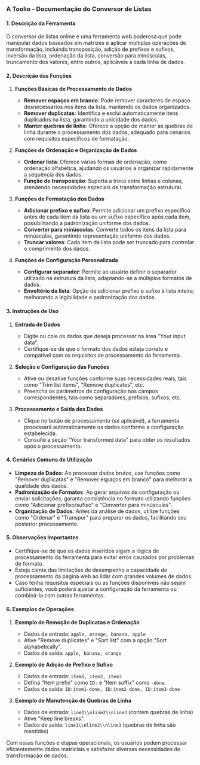 ### A Toolio - Documentação do Conversor de Listas

#### 1. Descrição da Ferramenta
O conversor de listas online é uma ferramenta web poderosa que pode manipular dados baseados em matrizes e aplicar múltiplas operações de transformação, incluindo transposição, adição de prefixos e sufixos, inversão da lista, ordenação da lista, conversão para minúsculas, truncamento dos valores, entre outros, aplicáveis a cada linha de dados.

#### 2. Descrição das Funções

1. **Funções Básicas de Processamento de Dados**
   - **Remover espaços em branco**: Pode remover caracteres de espaço desnecessários nos itens da lista, mantendo os dados organizados.
   - **Remover duplicatas**: Identifica e exclui automaticamente itens duplicados na lista, garantindo a unicidade dos dados.
   - **Manter quebras de linha**: Oferece a opção de manter as quebras de linha durante o processamento dos dados, adequado para cenários com requisitos específicos de formatação.

2. **Funções de Ordenação e Organização de Dados**
   - **Ordenar lista**: Oferece várias formas de ordenação, como ordenação alfabética, ajudando os usuários a organizar rapidamente a sequência dos dados.
   - **Função de transposição**: Suporta a troca entre linhas e colunas, atendendo necessidades especiais de transformação estrutural.

3. **Funções de Formatação dos Dados**
   - **Adicionar prefixo e sufixo**: Permite adicionar um prefixo específico antes de cada item da lista ou um sufixo específico após cada item, possibilitando a padronização uniforme dos dados.
   - **Converter para minúsculas**: Converte todos os itens da lista para minúsculas, garantindo representação uniforme dos dados.
   - **Truncar valores**: Cada item da lista pode ser truncado para controlar o comprimento dos dados.

4. **Funções de Configuração Personalizada**
   - **Configurar separador**: Permite ao usuário definir o separador utilizado na estrutura da lista, adaptando-se a múltiplos formatos de dados.
   - **Envoltório da lista**: Opção de adicionar prefixo e sufixo à lista inteira, melhorando a legibilidade e padronização dos dados.

#### 3. Instruções de Uso

1. **Entrada de Dados**
   - Digite ou cole os dados que deseja processar na área "Your input data".
   - Certifique-se de que o formato dos dados esteja correto e compatível com os requisitos de processamento da ferramenta.

2. **Seleção e Configuração das Funções**
   - Ative ou desative funções conforme suas necessidades reais, tais como "Trim list items", "Remove duplicates", etc.
   - Preencha os parâmetros de configuração nos campos correspondentes, tais como separadores, prefixos, sufixos, etc.

3. **Processamento e Saída dos Dados**
   - Clique no botão de processamento (se aplicável), a ferramenta processará automaticamente os dados conforme a configuração estabelecida.
   - Consulte a seção "Your transformed data" para obter os resultados após o processamento.

#### 4. Cenários Comuns de Utilização

- **Limpeza de Dados**: Ao processar dados brutos, use funções como "Remover duplicatas" e "Remover espaços em branco" para melhorar a qualidade dos dados.
- **Padronização de Formatos**: Ao gerar arquivos de configuração ou enviar solicitações, garanta consistência no formato utilizando funções como "Adicionar prefixo/sufixo" e "Converter para minúsculas".
- **Organização de Dados**: Antes da análise de dados, utilize funções como "Ordenar" e "Transpor" para preparar os dados, facilitando seu posterior processamento.

#### 5. Observações Importantes

- Certifique-se de que os dados inseridos sigam a lógica de processamento da ferramenta para evitar erros causados por problemas de formato.
- Esteja ciente das limitações de desempenho e capacidade de processamento da página web ao lidar com grandes volumes de dados.
- Caso tenha requisitos especiais ou as funções disponíveis não sejam suficientes, você poderá ajustar a configuração da ferramenta ou combiná-la com outras ferramentas.

#### 6. Exemplos de Operações

1. **Exemplo de Remoção de Duplicatas e Ordenação**
   - Dados de entrada: `apple, orange, banana, apple`
   - Ative "Remove duplicates" e "Sort list" com a opção "Sort alphabetically".
   - Dados de saída: `apple, banana, orange`

2. **Exemplo de Adição de Prefixo e Sufixo**
   - Dados de entrada: `item1, item2, item3`
   - Defina "Item prefix" como `ID:` e "Item suffix" como `-done`.
   - Dados de saída: `ID:item1-done, ID:item2-done, ID:item3-done`

3. **Exemplo de Manutenção de Quebras de Linha**
   - Dados de entrada: `line1\\nline2\\nline3` (contém quebras de linha)
   - Ative "Keep line breaks".
   - Dados de saída: `line1\\nline2\\nline3` (quebras de linha são mantidas)

Com essas funções e etapas operacionais, os usuários podem processar eficientemente dados matriciais e satisfazer diversas necessidades de transformação de dados.